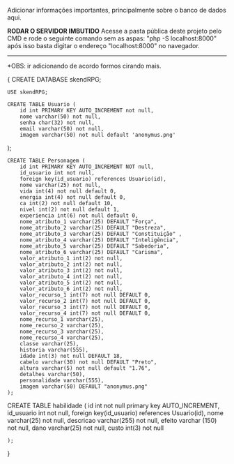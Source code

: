 Adicionar informações importantes, principalmente sobre o banco de dados aqui.

************************RODAR O SERVIDOR IMBUTIDO************************
Acesse a pasta pública deste projeto pelo CMD e rode o seguinte comando sem as aspas:
    "php -S localhost:8000"
após isso basta digitar o endereço "localhost:8000" no navegador.
*****************************************************************

<!------------------- COMANDOS SQL PARA CRIAÇÃO DO BANCO DE DADOS E TABELAS-------------------> *OBS: ir adicionando de acordo formos cirando mais.
{
    CREATE DATABASE skendRPG;

    USE skendRPG;

    CREATE TABLE Usuario (
        id int PRIMARY KEY AUTO_INCREMENT not null,
        nome varchar(50) not null,
        senha char(32) not null,
        email varchar(50) not null,
        imagem varchar(50) not null default 'anonymus.png'
);


    CREATE TABLE Personagem (
        id int PRIMARY KEY AUTO_INCREMENT NOT null,
        id_usuario int not null,
        foreign key(id_usuario) references Usuario(id), 
        nome varchar(25) not null,
        vida int(4) not null default 0,
        energia int(4) not null default 0,
        ca int(2) not null default 10,
        nivel int(2) not null default 1,
        experiencia int(6) not null default 0,
        nome_atributo_1 varchar(25) DEFAULT "Força",
        nome_atributo_2 varchar(25) DEFAULT "Destreza",
        nome_atributo_3 varchar(25) DEFAULT "Constituição" ,
        nome_atributo_4 varchar(25) DEFAULT "Inteligência",
        nome_atributo_5 varchar(25) DEFAULT "Sabedoria",
        nome_atributo_6 varchar(25) DEFAULT "Carisma",
        valor_atributo_1 int(2) not null,
        valor_atributo_2 int(2) not null,
        valor_atributo_3 int(2) not null,
        valor_atributo_4 int(2) not null,
        valor_atributo_5 int(2) not null,
        valor_atributo_6 int(2) not null,
        valor_recurso_1 int(7) not null DEFAULT 0,
        valor_recurso_2 int(7) not null DEFAULT 0,
        valor_recurso_3 int(7) not null DEFAULT 0,
        valor_recurso_4 int(7) not null DEFAULT 0,
        nome_recurso_1 varchar(25),
        nome_recurso_2 varchar(25),
        nome_recurso_3 varchar(25),
        nome_recurso_4 varchar(25),
        classe varchar(25),
        historia varchar(555),
        idade int(3) not null DEFAULT 18,
        cabelo varchar(30) not null DEFAULT "Preto",
        altura varchar(5) not null default "1.76",
        detalhes varchar(50),
        personalidade varchar(555),
        imagem varchar(50) DEFAULT "anonymus.png"
    );

  CREATE TABLE habilidade (
        id int not null primary key AUTO_INCREMENT,
        id_usuario int not null,
        foreign key(id_usuario) references Usuario(id),
        nome varchar(25) not null,
        descricao varchar(255) not null,
        efeito varchar (150) not null,
        dano varchar(25) not null,
        custo int(3) not null

    );
}